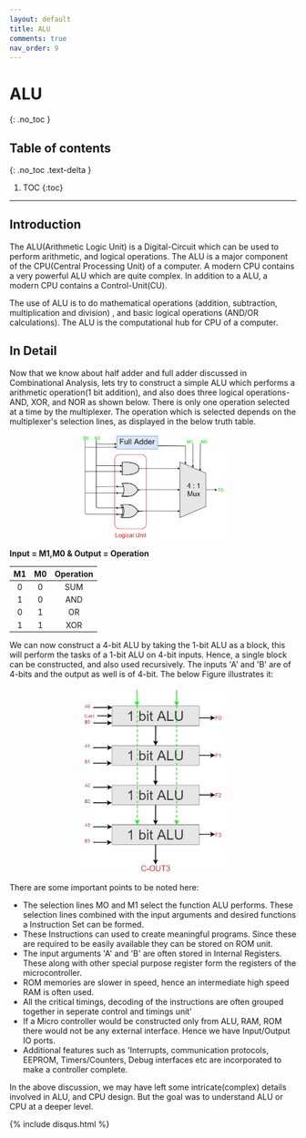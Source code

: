 ```yaml
---
layout: default
title: ALU
comments: true
nav_order: 9
---
```


# ALU
{: .no_toc }


## Table of contents
{: .no_toc .text-delta }

1. TOC
{:toc}

---



## Introduction
The ALU(Arithmetic Logic Unit) is a Digital-Circuit which can be used to perform arithmetic, and logical operations. The ALU is a major component of the CPU(Central Processing Unit) of a computer. A modern CPU contains a very powerful ALU which are quite complex. In addition to a ALU, a modern CPU contains a Control-Unit(CU).

The use of ALU is to do mathematical operations (addition, subtraction, multiplication and division) , and basic logical operations (AND/OR calculations). The ALU is the computational hub for CPU of a computer.

## In Detail
Now that we know about half adder and full adder discussed in Combinational Analysis, lets try to construct a simple ALU which performs a arithmetic operation(1 bit addition), and also does three logical operations- AND, XOR, and NOR as shown below. There is only one operation selected at a time by the multiplexer. The operation which is selected depends on the multiplexer's selection lines, as displayed in the below truth table.

<div style="text-align:center" ><img src="../assets/images/1bitALU.jpg" /></div>

**Input = M1,M0 & 
Output = Operation**

|M1	|M0	|Operation|
|:-:|:-:|:-------:|
|0	|0	|SUM|
|1	|0	|AND|
|0	|1	|OR|
|1	|1	|XOR|


We can now construct a 4-bit ALU by taking the 1-bit ALU as a block, this will perform the tasks of a 1-bit ALU on 4-bit inputs. Hence, a single block can be constructed, and also used recursively. The inputs 'A' and 'B' are of 4-bits and the output as well is of 4-bit. The below Figure illustrates it:

<div style="text-align:center" ><img src="../assets/images/360px-4BITALU.jpg" /></div>

There are some important points to be noted here:
* The selection lines MO and M1 select the function ALU performs. These selection lines combined with the input arguments and desired functions a Instruction Set can be formed.
* These Instructions can used to create meaningful programs. Since these are required to be easily available they can be stored on ROM unit.
* The input arguments 'A' and 'B' are often stored in Internal Registers. These along with other special purpose register form the registers of the microcontroller.
* ROM memories are slower in speed, hence an intermediate high speed RAM is often used.
* All the critical timings, decoding of the instructions are often grouped together in seperate control and timings unit'
* If a Micro controller would be constructed only from ALU, RAM, ROM there would not be any external interface. Hence we have Input/Output IO ports.
* Additional features such as 'Interrupts, communication protocols, EEPROM, Timers/Counters, Debug interfaces etc are incorporated to make a controller complete.

In the above discussion, we may have left some intricate(complex) details involved in ALU, and CPU design. But the goal was to understand ALU or CPU at a deeper level.


{% include disqus.html %}



<style>
img{
    max-width:50%;
}
</style>
